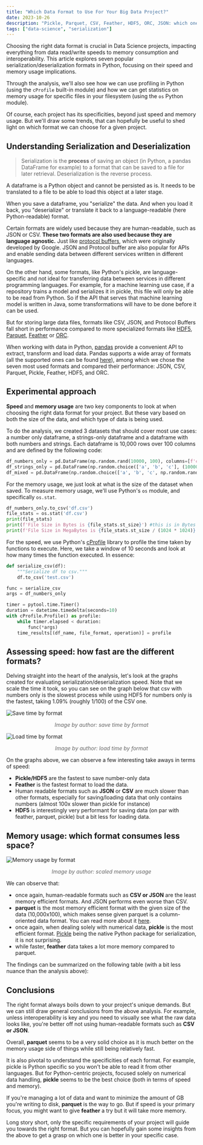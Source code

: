 ```yaml
---
title: "Which Data Format to Use For Your Big Data Project?"
date: 2023-10-26
description: "Pickle, Parquet, CSV, Feather, HDF5, ORC, JSON: which one should you be using and why?"
tags: ["data-science", "serialization"]
---
```


Choosing the right data format is crucial in Data Science projects, impacting everything from data read/write speeds to memory consumption and interoperability. This article explores seven popular serialization/deserialization formats in Python, focusing on their speed and memory usage implications.

Through the analysis, we'll also see how we can use profiling in Python (using the `cProfile` built-in module) and how we can get statistics on memory usage for specific files in your filesystem (using the `os` Python module).

Of course, each project has its specificities, beyond just speed and memory usage. But we'll draw some trends, that can hopefully be useful to shed light on which format we can choose for a given project.

## Understanding Serialization and Deserialization

> Serialization is the **process** of saving an object (in Python, a pandas DataFrame for example) to a format that can be saved to a file for later retrieval. Deserialization is the reverse process.

A dataframe is a Python object and cannot be persisted as is. It needs to be translated to a file to be able to load this object at a later stage.

When you save a dataframe, you "serialize" the data. And when you load it back, you "deserialize" or translate it back to a language-readable (here Python-readable) format.

Certain formats are widely used because they are human-readable, such as JSON or CSV. **These two formats are also used because they are language agnostic.** Just like [protocol buffers](https://protobuf.dev/), which were originally developed by Google. JSON and Protocol buffer are also popular for APIs and enable sending data between different services written in different languages.

On the other hand, some formats, like Python's pickle, are language-specific and not ideal for transferring data between services in different programming languages. For example, for a machine learning use case, if a repository trains a model and serializes it in pickle, this file will only be able to be read from Python. So if the API that serves that machine learning model is written in Java, some transformations will have to be done before it can be used.

But for storing large data files, formats like CSV, JSON, and Protocol Buffers fall short in performance compared to more specialized formats like [HDF5](https://www.hdfgroup.org/solutions/hdf5/), [Parquet](https://www.databricks.com/glossary/what-is-parquet), [Feather](https://arrow.apache.org/docs/python/feather.html) or [ORC](https://cwiki.apache.org/confluence/display/hive/languagemanual+orc).

When working with data in Python, [pandas](https://pandas.pydata.org/) provide a convenient API to extract, transform and load data. Pandas supports a wide array of formats (all the supported ones can be found [here](https://pandas.pydata.org/docs/user_guide/io.html)), among which we chose the seven most used formats and compared their performance: JSON, CSV, Parquet, Pickle, Feather, HDF5, and ORC.

## Experimental approach

**Speed** and **memory usage** are two key components to look at when choosing the right data format for your project. But these vary based on both the size of the data, and which type of data is being used.

To do the analysis, we created 3 datasets that should cover most use cases: a number only dataframe, a strings-only dataframe and a dataframe with both numbers and strings. Each dataframe is 10,000 rows over 100 columns and are defined by the following code:

```python
df_numbers_only = pd.DataFrame(np.random.rand(10000, 100), columns=[f'col{i}' for i in range(100)])
df_strings_only = pd.DataFrame(np.random.choice(['a', 'b', 'c'], (10000, 100)), columns=[f'col{i}' for i in range(100)])
df_mixed = pd.DataFrame(np.random.choice(['a', 'b', 'c', np.random.rand()], (10000, 100)), columns=[f'col{i}' for i in range(100)])
```

For the memory usage, we just look at what is the size of the dataset when saved. To measure memory usage, we'll use Python's `os` module, and specifically `os.stat`.

```python
df_numbers_only.to_csv('df.csv')
file_stats = os.stat('df.csv')
print(file_stats)
print(f'File Size in Bytes is {file_stats.st_size}') #this is in Bytes
print(f'File Size in MegaBytes is {file_stats.st_size / (1024 * 1024)}') #here we convert bytes to Mb
```

For the speed, we use Python's [cProfile](https://docs.python.org/3/library/profile.html) library to profile the time taken by functions to execute. Here, we take a window of 10 seconds and look at how many times the function executed. In essence:

```python
def serialize_csv(df):
    """Serialize df to csv."""
    df.to_csv('test.csv')

func = serialize_csv
args = df_numbers_only

timer = pytool.time.Timer()
duration = datetime.timedelta(seconds=10)
with cProfile.Profile() as profile:
    while timer.elapsed < duration:
        func(*args)
    time_results[(df_name, file_format, operation)] = profile
```

## Assessing speed: how fast are the different formats?

Delving straight into the heart of the analysis, let's look at the graphs created for evaluating serialization/deserialization speed. Note that we scale the time it took, so you can see on the graph below that csv with numbers only is the slowest process while using HDF5 for numbers only is the fastest, taking 1.09% (roughly 1/100) of the CSV one.

![Save time by format](https://miro.medium.com/v2/resize:fit:1000/1*E-H0u7NN_PGrwrBiHKiGOw.png)
<p style="text-align: center; font-style: italic; color: #666;">Image by author: save time by format</p>

![Load time by format](https://miro.medium.com/v2/resize:fit:1000/1*pZVa86kPSwV0RGbSBopIBQ.png)
<p style="text-align: center; font-style: italic; color: #666;">Image by author: load time by format</p>

On the graphs above, we can observe a few interesting take aways in terms of speed:

- **Pickle/HDF5** are the fastest to save number-only data
- **Feather** is the fastest format to load the data.
- Human readable formats such as **JSON** or **CSV** are much slower than other formats, especially for saving/loading data that only contains numbers (almost 100x slower than pickle for instance)
- **HDF5** is interestingly very performant for saving data (on par with feather, parquet, pickle) but a bit less for loading data.

## Memory usage: which format consumes less space?

![Memory usage by format](https://miro.medium.com/v2/resize:fit:1000/1*dZYspLJiEVSQhB-jlUQkHA.png)
<p style="text-align: center; font-style: italic; color: #666;">Image by author: scaled memory usage</p>

We can observe that:

- once again, human-readable formats such as **CSV or JSON** are the least memory efficient formats. And JSON performs even worse than CSV.
- **parquet** is the most memory efficient format with the given size of the data (10,000x100), which makes sense given parquet is a column-oriented data format. You can read more about it [here](https://www.databricks.com/glossary/what-is-parquet).
- once again, when dealing solely with numerical data, **pickle** is the most efficient format. [Pickle](https://docs.python.org/3/library/pickle.html) being the native Python package for serialization, it is not surprising.
- while faster, **feather** data takes a lot more memory compared to parquet.

The findings can be summarized on the following table (with a bit less nuance than the analysis above):

## Conclusions

The right format always boils down to your project's unique demands. But we can still draw general conclusions from the above analysis. For example, unless interoperability is key and you need to visually see what the raw data looks like, you're better off not using human-readable formats such as **CSV or JSON**.

Overall, **parquet** seems to be a very solid choice as it is much better on the memory usage side of things while still being relatively fast.

It is also pivotal to understand the specificities of each format. For example, pickle is Python specific so you won't be able to read it from other languages. But for Python-centric projects, focused solely on numerical data handling, **pickle** seems to be the best choice (both in terms of speed and memory).

If you're managing a lot of data and want to minimize the amount of GB you're writing to disk, **parquet** is the way to go. But if speed is your primary focus, you might want to give **feather** a try but it will take more memory.

Long story short, only the specific requirements of your project will guide you towards the right format. But you can hopefully gain some insights from the above to get a grasp on which one is better in your specific case. 
